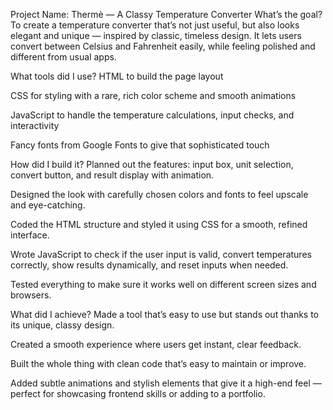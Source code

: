 Project Name: Thermè — A Classy Temperature Converter
What’s the goal?
To create a temperature converter that’s not just useful, but also looks elegant and unique — inspired by classic, timeless design. It lets users convert between Celsius and Fahrenheit easily, while feeling polished and different from usual apps.

What tools did I use?
HTML to build the page layout

CSS for styling with a rare, rich color scheme and smooth animations

JavaScript to handle the temperature calculations, input checks, and interactivity

Fancy fonts from Google Fonts to give that sophisticated touch

How did I build it?
Planned out the features: input box, unit selection, convert button, and result display with animation.

Designed the look with carefully chosen colors and fonts to feel upscale and eye-catching.

Coded the HTML structure and styled it using CSS for a smooth, refined interface.

Wrote JavaScript to check if the user input is valid, convert temperatures correctly, show results dynamically, and reset inputs when needed.

Tested everything to make sure it works well on different screen sizes and browsers.

What did I achieve?
Made a tool that’s easy to use but stands out thanks to its unique, classy design.

Created a smooth experience where users get instant, clear feedback.

Built the whole thing with clean code that’s easy to maintain or improve.

Added subtle animations and stylish elements that give it a high-end feel — perfect for showcasing frontend skills or adding to a portfolio.
